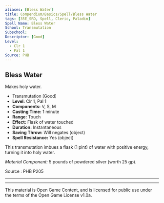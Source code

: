 ```yaml
---
aliases: [Bless Water]
title: Compendium/Basics/Spell/Bless Water
tags: [35E_SRD, Spell, Cleric, Paladin]
Spell Name: Bless Water
School: Transmutation
Subschool: 
Descriptor: [Good]
Level:
  - Clr 1
  - Pal 1
Source: PHB
---
```



## Bless Water

Makes holy water.

*   Transmutation [Good]
*   **Level:** Clr 1, Pal 1
*   **Components:** V, S, M
*   **Casting Time:** 1 minute
*   **Range:** Touch
*   **Effect:** Flask of water touched
*   **Duration:** Instantaneous
*   **Saving Throw:** Will negates (object)
*   **Spell Resistance:** Yes (object)

<p>This transmutation imbues a flask (1 pint) of water with positive energy, turning it into holy water.</p><p><i>Material Component:</i> 5 pounds of powdered silver (worth 25 gp).</p>

Source : PHB P205

---

---

This material is Open Game Content, and is licensed for public use under
the terms of the Open Game License v1.0a.

